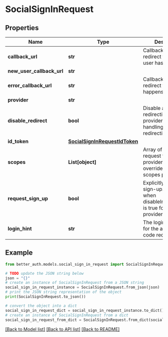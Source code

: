 # SocialSignInRequest


## Properties

Name | Type | Description | Notes
------------ | ------------- | ------------- | -------------
**callback_url** | **str** | Callback URL to redirect to after the user has signed in | [optional] 
**new_user_callback_url** | **str** |  | [optional] 
**error_callback_url** | **str** | Callback URL to redirect to if an error happens | [optional] 
**provider** | **str** |  | 
**disable_redirect** | **bool** | Disable automatic redirection to the provider. Useful for handling the redirection yourself | [optional] 
**id_token** | [**SocialSignInRequestIdToken**](SocialSignInRequestIdToken.md) |  | [optional] 
**scopes** | **List[object]** | Array of scopes to request from the provider. This will override the default scopes passed. | [optional] 
**request_sign_up** | **bool** | Explicitly request sign-up. Useful when disableImplicitSignUp is true for this provider | [optional] 
**login_hint** | **str** | The login hint to use for the authorization code request | [optional] 

## Example

```python
from better_auth.models.social_sign_in_request import SocialSignInRequest

# TODO update the JSON string below
json = "{}"
# create an instance of SocialSignInRequest from a JSON string
social_sign_in_request_instance = SocialSignInRequest.from_json(json)
# print the JSON string representation of the object
print(SocialSignInRequest.to_json())

# convert the object into a dict
social_sign_in_request_dict = social_sign_in_request_instance.to_dict()
# create an instance of SocialSignInRequest from a dict
social_sign_in_request_from_dict = SocialSignInRequest.from_dict(social_sign_in_request_dict)
```
[[Back to Model list]](../README.md#documentation-for-models) [[Back to API list]](../README.md#documentation-for-api-endpoints) [[Back to README]](../README.md)


